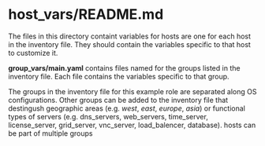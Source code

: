 # host_vars/README.md

The files in this directory containt variables for hosts are one for each host
in the inventory file.  They should contain the variables specific to that host
to customize it.

**group_vars/main.yaml** contains files named for the groups listed in the
inventory file.  Each file contains the variables specific to that group.

The groups in the inventory file for this example role are separated along OS
configurations.  Other groups can be added to the inventory file that destingush
geographic areas (e.g. *west*, *east*, *europe*, *asia*) or functional types of
servers (e.g. dns_servers, web_servers, time_server, license_server,
grid_server, vnc_server, load_balencer, database).  hosts can be part of
multiple groups